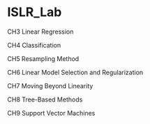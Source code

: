# ISLR_Lab

CH3 Linear Regression

CH4 Classification

CH5 Resampling Method

CH6 Linear Model Selection and Regularization

CH7 Moving Beyond Linearity

CH8 Tree-Based Methods

CH9 Support Vector Machines